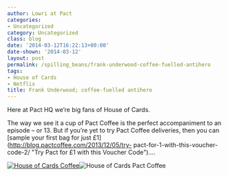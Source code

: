 ```yaml
---
author: Lowri at Pact
categories:
- Uncategorized
category: Uncategorized
class: blog
date: '2014-03-12T16:22:13+00:00'
date-shown: '2014-03-12'
layout: post
permalink: /spilling_beans/frank-underwood-coffee-fuelled-antihero
tags:
- House of Cards
- Netflix
title: Frank Underwood; coffee-fuelled antihero
---
```


Here at Pact HQ we’re big fans of House of Cards.

The way we see it a cup of Pact Coffee is the perfect accompaniment to an
episode – or 13. But if you’re yet to try Pact Coffee deliveries, then you can
[sample your first bag for just £1](http://blog.pactcoffee.com/2013/12/05/try-
pact-for-1-with-this-voucher-code-2/ "Try Pact for £1 with this Voucher
Code")….

[![House of Cards
Coffee](http://pactcoffee.files.wordpress.com/2014/02/houseofcards2.jpg)](http://pactcoffee.files.wordpress.com/2014/02/houseofcards2.jpg)![House
of Cards Pact
Coffee](http://pactcoffee.files.wordpress.com/2014/02/houseofcards.jpg)